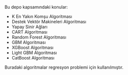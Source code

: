 Bu depo kapsamındaki konular: 
- K En Yakın Komşu Algoritması
- Destek Vektör Makineleri Algoritması 
- Yapay Sinir Ağları 
- CART Algoritması 
- Random Forest Algoritması
- GBM Algoritması
- XGBoost Algoritması
- Light GBM Algoritması
- CatBoost Algoritması


Buradaki algoritmalar regresyon problemi için kullanılmıştır.
